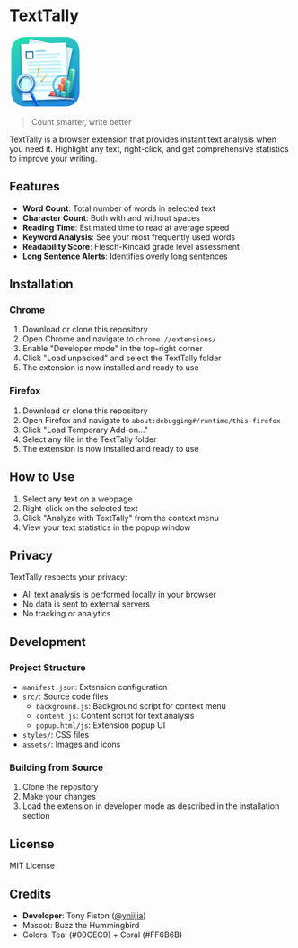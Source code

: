 # TextTally

![TextTally Logo](assets/icon128.png)

> Count smarter, write better

TextTally is a browser extension that provides instant text analysis when you need it. Highlight any text, right-click, and get comprehensive statistics to improve your writing.

## Features

- **Word Count**: Total number of words in selected text
- **Character Count**: Both with and without spaces
- **Reading Time**: Estimated time to read at average speed
- **Keyword Analysis**: See your most frequently used words
- **Readability Score**: Flesch-Kincaid grade level assessment
- **Long Sentence Alerts**: Identifies overly long sentences

## Installation

### Chrome

1. Download or clone this repository
2. Open Chrome and navigate to `chrome://extensions/`
3. Enable "Developer mode" in the top-right corner
4. Click "Load unpacked" and select the TextTally folder
5. The extension is now installed and ready to use

### Firefox

1. Download or clone this repository
2. Open Firefox and navigate to `about:debugging#/runtime/this-firefox`
3. Click "Load Temporary Add-on..."
4. Select any file in the TextTally folder
5. The extension is now installed and ready to use

## How to Use

1. Select any text on a webpage
2. Right-click on the selected text
3. Click "Analyze with TextTally" from the context menu
4. View your text statistics in the popup window

## Privacy

TextTally respects your privacy:
- All text analysis is performed locally in your browser
- No data is sent to external servers
- No tracking or analytics

## Development

### Project Structure

- `manifest.json`: Extension configuration
- `src/`: Source code files
  - `background.js`: Background script for context menu
  - `content.js`: Content script for text analysis
  - `popup.html/js`: Extension popup UI
- `styles/`: CSS files
- `assets/`: Images and icons

### Building from Source

1. Clone the repository
2. Make your changes
3. Load the extension in developer mode as described in the installation section

## License

MIT License

## Credits

- **Developer**: Tony Fiston ([@yniijia](https://github.com/yniijia))
- Mascot: Buzz the Hummingbird
- Colors: Teal (#00CEC9) + Coral (#FF6B6B) 